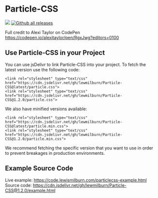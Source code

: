 # Particle-CSS
[![](https://data.jsdelivr.com/v1/package/gh/lewmilburn/Particle-CSS/badge?style=rounded)](https://www.jsdelivr.com/package/gh/lewmilburn/Particle-CSS) [![Github all releases](https://img.shields.io/github/downloads/lewmilburn/Particle-CSS/total.svg)](https://GitHub.com/lewmilburn/Particle-CSS/releases/)

Full credit to Alexi Taylor on CodePen
https://codepen.io/alexitaylor/pen/RgxJwg?editors=0100

## Use Particle-CSS in your Project
You can use jsDelivr to link Particle-CSS into your project. To fetch the latest version use the following code:
```
<link rel="stylesheet" type="text/css" href="https://cdn.jsdelivr.net/gh/lewmilburn/Particle-CSS@latest/particle.css">
<link rel="stylesheet" type="text/css" href="https://cdn.jsdelivr.net/gh/lewmilburn/Particle-CSS@1.2.0/particle.css">
```

We also have minified versions available:
```
<link rel="stylesheet" type="text/css" href="https://cdn.jsdelivr.net/gh/lewmilburn/Particle-CSS@latest/particle.min.css">
<link rel="stylesheet" type="text/css" href="https://cdn.jsdelivr.net/gh/lewmilburn/Particle-CSS@1.2.0/particle.min.css">
```

We recommend fetching the specific version that you want to use in order to prevent breakages in production environments.

## Example Source Code
Live example: https://code.lewismilburn.com/particlecss-example.html
Source code: https://cdn.jsdelivr.net/gh/lewmilburn/Particle-CSS@1.2.0/example.html
